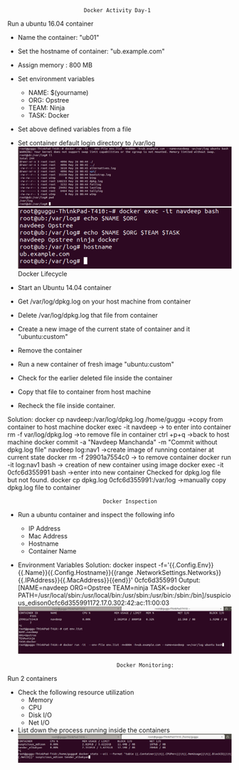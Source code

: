                             Docker Activity Day-1

Run a ubuntu 16.04 container
  - Name the container: "ub01"
  - Set the hostname of container: "ub.example.com"
  - Assign memory : 800 MB
  - Set environment variables
      - NAME: $(yourname)
      - ORG: Opstree
      - TEAM: Ninja
      - TASK: Docker
  - Set above defined variables from a file
- Set container default login directory to /var/log
![](https://github.com/navdeepmanchanda/Assignments/blob/master/docker_activity_day_1/Media/Docker_activity_day1_Ass_1_pic1.png)
![](https://github.com/navdeepmanchanda/Assignments/blob/master/docker_activity_day_1/Media/docker_day1_activity1_ass_1_pic2.png)
					Docker Lifecycle

- Start an Ubuntu 14.04 container
- Get /var/log/dpkg.log on your host machine from container
- Delete /var/log/dpkg.log that file from container
- Create a new image of the current state of container and it "ubuntu:custom"
- Remove the container
- Run a new container of fresh image "ubuntu:custom"
- Check for the earlier deleted file inside the container
- Copy that file to container from host machine
- Recheck the file inside container.

Solution:
docker cp navdeep:/var/log/dpkg.log /home/guggu  ->copy from container to host machine
docker exec -it navdeep  -> to enter into container
rm -f var/log/dpkg.log  ->to remove file in container
ctrl +p+q  ->back to host machine 
docker commit -a "Navdeep Manchanda" -m "Commit without dpkg.log file" navdeep log:nav1 ->create image of running container at current state
docker rm -f 29901a7554c0  -> to remove container
docker run -it log:nav1 bash  -> creation of new container using image
docker exec -it 0cfc6d355991 bash   ->enter into new container
Checked for dpkg.log file but not found.
docker cp  dpkg.log 0cfc6d355991:/var/log ->manually copy dpkg.log file to container
                                  
                                  Docker Inspection

- Run a ubuntu container and inspect the following info
  - IP Address
  - Mac Address
  - Hostname
  - Container Name
- Environment Variables
Solution: 
docker inspect -f='{{.Config.Env}}{{.Name}}{{.Config.Hostname}}{{range .NetworkSettings.Networks}}{{.IPAddress}}{{.MacAddress}}{{end}}' 0cfc6d355991
Output:
[NAME=navdeep ORG=Opstree TEAM=ninja TASK=docker PATH=/usr/local/sbin:/usr/local/bin:/usr/sbin:/usr/bin:/sbin:/bin]/suspicious_edison0cfc6d355991172.17.0.302:42:ac:11:00:03
![](https://github.com/navdeepmanchanda/Assignments/blob/master/docker_activity_day_1/Media/Docker_day1_ass_1_Pic1.png)
                                     
                                     Docker Monitoring:
 Run 2 containers 
  - Check the following resource utilization
      - Memory
      - CPU
      - Disk I/O
      - Net I/O
  - List down the process running inside the containers                                     
![](https://github.com/navdeepmanchanda/Assignments/blob/master/docker_activity_day_1/Media/Docker_Monitoring.png)
